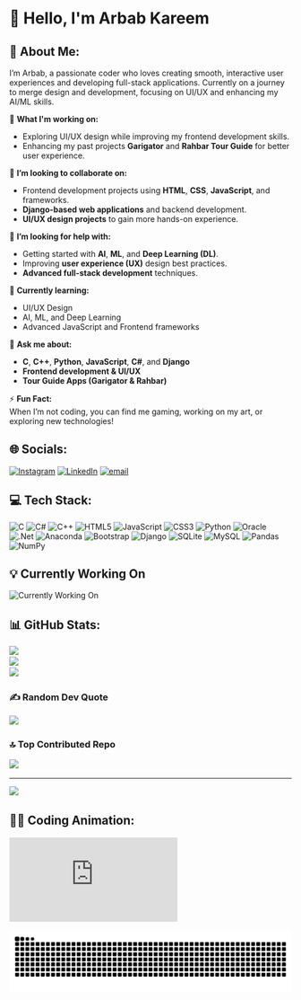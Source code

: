 # 👋 Hello, I'm Arbab Kareem
## 🎯 About Me:
I’m Arbab, a passionate coder who loves creating smooth, interactive user experiences and developing full-stack applications. Currently on a journey to merge design and development, focusing on UI/UX and enhancing my AI/ML skills.

🚀 **What I'm working on:**  
- Exploring UI/UX design while improving my frontend development skills.  
- Enhancing my past projects **Garigator** and **Rahbar Tour Guide** for better user experience.

🤝 **I’m looking to collaborate on:**  
- Frontend development projects using **HTML**, **CSS**, **JavaScript**, and frameworks.  
- **Django-based web applications** and backend development.  
- **UI/UX design projects** to gain more hands-on experience.

🤔 **I’m looking for help with:**  
- Getting started with **AI**, **ML**, and **Deep Learning (DL)**.  
- Improving **user experience (UX)** design best practices.  
- **Advanced full-stack development** techniques.

🌱 **Currently learning:**  
- UI/UX Design  
- AI, ML, and Deep Learning  
- Advanced JavaScript and Frontend frameworks

💬 **Ask me about:**  
- **C**, **C++**, **Python**, **JavaScript**, **C#**, and **Django**  
- **Frontend development & UI/UX**  
- **Tour Guide Apps (Garigator & Rahbar)**

⚡ **Fun Fact:**  
When I’m not coding, you can find me gaming, working on my art, or exploring new technologies!

## 🌐 Socials:
[![Instagram](https://img.shields.io/badge/Instagram-%23E4405F.svg?logo=Instagram&logoColor=white)](https://instagram.com/arbab_kareem) [![LinkedIn](https://img.shields.io/badge/LinkedIn-%230077B5.svg?logo=linkedin&logoColor=white)](https://linkedin.com/in/www.linkedin.com/in/arbabkareem) [![email](https://img.shields.io/badge/Email-D14836?logo=gmail&logoColor=white)](mailto:kareemarbab00000@gmail.com)

## 💻 Tech Stack:
![C](https://img.shields.io/badge/c-%2300599C.svg?style=for-the-badge&logo=c&logoColor=white) ![C#](https://img.shields.io/badge/c%23-%23239120.svg?style=for-the-badge&logo=csharp&logoColor=white) ![C++](https://img.shields.io/badge/c++-%2300599C.svg?style=for-the-badge&logo=c%2B%2B&logoColor=white) ![HTML5](https://img.shields.io/badge/html5-%23E34F26.svg?style=for-the-badge&logo=html5&logoColor=white) ![JavaScript](https://img.shields.io/badge/javascript-%23323330.svg?style=for-the-badge&logo=javascript&logoColor=%23F7DF1E) ![CSS3](https://img.shields.io/badge/css3-%231572B6.svg?style=for-the-badge&logo=css3&logoColor=white) ![Python](https://img.shields.io/badge/python-3670A0?style=for-the-badge&logo=python&logoColor=ffdd54) ![Oracle](https://img.shields.io/badge/Oracle-F80000?style=for-the-badge&logo=oracle&logoColor=white) ![.Net](https://img.shields.io/badge/.NET-5C2D91?style=for-the-badge&logo=.net&logoColor=white) ![Anaconda](https://img.shields.io/badge/Anaconda-%2344A833.svg?style=for-the-badge&logo=anaconda&logoColor=white) ![Bootstrap](https://img.shields.io/badge/bootstrap-%238511FA.svg?style=for-the-badge&logo=bootstrap&logoColor=white) ![Django](https://img.shields.io/badge/django-%23092E20.svg?style=for-the-badge&logo=django&logoColor=white) ![SQLite](https://img.shields.io/badge/sqlite-%2307405e.svg?style=for-the-badge&logo=sqlite&logoColor=white) ![MySQL](https://img.shields.io/badge/mysql-4479A1.svg?style=for-the-badge&logo=mysql&logoColor=white) ![Pandas](https://img.shields.io/badge/pandas-%23150458.svg?style=for-the-badge&logo=pandas&logoColor=white) ![NumPy](https://img.shields.io/badge/numpy-%23013243.svg?style=for-the-badge&logo=numpy&logoColor=white)

## 💡 Currently Working On
![Currently Working On](https://img.shields.io/badge/Currently_Working_On-UI/UX%20Design%20%26%20ML-%233D9EE7?style=flat-square)

## 📊 GitHub Stats:
![](https://github-readme-stats.vercel.app/api?username=itsarbab0&theme=dark&hide_border=false&include_all_commits=true&count_private=true)<br/>
![](https://github-readme-streak-stats.herokuapp.com/?user=itsarbab0&theme=dark&hide_border=false)<br/>
![](https://github-readme-stats.vercel.app/api/top-langs/?username=itsarbab0&theme=dark&hide_border=false&include_all_commits=true&count_private=true&layout=compact)

### ✍️ Random Dev Quote
![](https://quotes-github-readme.vercel.app/api?type=horizontal&theme=radical)

### 🔝 Top Contributed Repo
![](https://github-contributor-stats.vercel.app/api?username=itsarbab0&limit=5&theme=dark&combine_all_yearly_contributions=true)

---

[![](https://visitcount.itsvg.in/api?id=itsarbab0&icon=0&color=0)](https://visitcount.itsvg.in)

## 👨‍💻 Coding Animation:
[![Coding Animation](https://img.freepik.com/premium-ai-image/unrecognizable-man-office-anonymous-employee-workplace-businessman-working-cubicle-facel_209558743.htm#fromView=keyword&page=1&position=20&uuid=b24ff5af-b8d5-4d72-b661-29dc74548016&query=Coding+Animation)](https://www.freepik.com/premium-ai-image/unrecognizable-man-office-anonymous-employee-workplace-businessman-working-cubicle-facel_209558743.htm#fromView=keyword&page=1&position=20&uuid=b24ff5af-b8d5-4d72-b661-29dc74548016&query=Coding+Animation)

<picture>
  <source media="(prefers-color-scheme: dark)" srcset="https://raw.githubusercontent.com/itsarbab0/itsarbab0/output/github-snake-dark.svg" />
  <source media="(prefers-color-scheme: light)" srcset="https://raw.githubusercontent.com/itsarbab0/itsarbab0/output/github-snake.svg" />
  <img alt="github-snake" src="https://raw.githubusercontent.com/itsarbab0/itsarbab0/output/github-snake.svg" />
</picture>





<!-- # 👋 Hello, I'm Arbab Kareem
# 💫 About Me:
👋 Hey there! Welcome to my GitHub Profile!<br>🎯 I'm currently working on:<br>🚀 Exploring UI/UX Design while improving my frontend development skills.<br>📱 Enhancing my past projects Garigator and Rahbar Tour Guide for better user experience.<br><br>🤝 I'm looking to collaborate on:<br>🔹 Frontend development projects using HTML, CSS, JavaScript, and frameworks.<br>🔹 Django-based web applications and backend development.<br>🔹 UI/UX design projects to gain more hands-on experience.<br><br>🤔 I'm looking for help with:<br>🧠 Getting started with AI, ML, and Deep Learning (DL).<br>🎨 Improving user experience (UX) design best practices.<br>⚙️ Advanced full-stack development techniques.<br><br>🌱 I'm currently learning:<br>🖌️ UI/UX Design<br>🤖 Artificial Intelligence, Machine Learning, and Deep Learning<br>💻 Advanced JavaScript and Frontend frameworks<br><br>💬 Ask me about:<br>💡 C, C++, Python, JavaScript, C#, and Django<br>🌍 Frontend development & UI/UX<br>🚀 Tour Guide Apps (Garigator & Rahbar)<br><br>⚡ Fun fact:<br>🎮 I enjoy building real-world projects to apply what I learn!


## 🌐 Socials:
[![Instagram](https://img.shields.io/badge/Instagram-%23E4405F.svg?logo=Instagram&logoColor=white)](https://instagram.com/arbab_kareem) [![LinkedIn](https://img.shields.io/badge/LinkedIn-%230077B5.svg?logo=linkedin&logoColor=white)](https://linkedin.com/in/www.linkedin.com/in/arbabkareem) [![email](https://img.shields.io/badge/Email-D14836?logo=gmail&logoColor=white)](mailto:kareemarbab00000@gmail.com) 

# 💻 Tech Stack:
![C](https://img.shields.io/badge/c-%2300599C.svg?style=for-the-badge&logo=c&logoColor=white) ![C#](https://img.shields.io/badge/c%23-%23239120.svg?style=for-the-badge&logo=csharp&logoColor=white) ![C++](https://img.shields.io/badge/c++-%2300599C.svg?style=for-the-badge&logo=c%2B%2B&logoColor=white) ![HTML5](https://img.shields.io/badge/html5-%23E34F26.svg?style=for-the-badge&logo=html5&logoColor=white) ![JavaScript](https://img.shields.io/badge/javascript-%23323330.svg?style=for-the-badge&logo=javascript&logoColor=%23F7DF1E) ![CSS3](https://img.shields.io/badge/css3-%231572B6.svg?style=for-the-badge&logo=css3&logoColor=white) ![Python](https://img.shields.io/badge/python-3670A0?style=for-the-badge&logo=python&logoColor=ffdd54) ![Oracle](https://img.shields.io/badge/Oracle-F80000?style=for-the-badge&logo=oracle&logoColor=white) ![.Net](https://img.shields.io/badge/.NET-5C2D91?style=for-the-badge&logo=.net&logoColor=white) ![Anaconda](https://img.shields.io/badge/Anaconda-%2344A833.svg?style=for-the-badge&logo=anaconda&logoColor=white) ![Bootstrap](https://img.shields.io/badge/bootstrap-%238511FA.svg?style=for-the-badge&logo=bootstrap&logoColor=white) ![Django](https://img.shields.io/badge/django-%23092E20.svg?style=for-the-badge&logo=django&logoColor=white) ![SQLite](https://img.shields.io/badge/sqlite-%2307405e.svg?style=for-the-badge&logo=sqlite&logoColor=white) ![MySQL](https://img.shields.io/badge/mysql-4479A1.svg?style=for-the-badge&logo=mysql&logoColor=white) ![Pandas](https://img.shields.io/badge/pandas-%23150458.svg?style=for-the-badge&logo=pandas&logoColor=white) ![NumPy](https://img.shields.io/badge/numpy-%23013243.svg?style=for-the-badge&logo=numpy&logoColor=white)
# 📊 GitHub Stats:
![](https://github-readme-stats.vercel.app/api?username=itsarbab0&theme=dark&hide_border=false&include_all_commits=true&count_private=true)<br/>
![](https://github-readme-streak-stats.herokuapp.com/?user=itsarbab0&theme=dark&hide_border=false)<br/>
![](https://github-readme-stats.vercel.app/api/top-langs/?username=itsarbab0&theme=dark&hide_border=false&include_all_commits=true&count_private=true&layout=compact)

### ✍️ Random Dev Quote
![](https://quotes-github-readme.vercel.app/api?type=horizontal&theme=radical)

### 🔝 Top Contributed Repo
![](https://github-contributor-stats.vercel.app/api?username=itsarbab0&limit=5&theme=dark&combine_all_yearly_contributions=true)

---
[![](https://visitcount.itsvg.in/api?id=itsarbab0&icon=0&color=0)](https://visitcount.itsvg.in)

<picture>
  <source media="(prefers-color-scheme: dark)" srcset="https://raw.githubusercontent.com/itsarbab0/itsarbab0/output/github-snake-dark.svg" />
  <source media="(prefers-color-scheme: light)" srcset="https://raw.githubusercontent.com/itsarbab0/itsarbab0/output/github-snake.svg" />
  <img alt="github-snake" src="https://raw.githubusercontent.com/itsarbab0/itsarbab0/output/github-snake.svg" />
</picture> -->